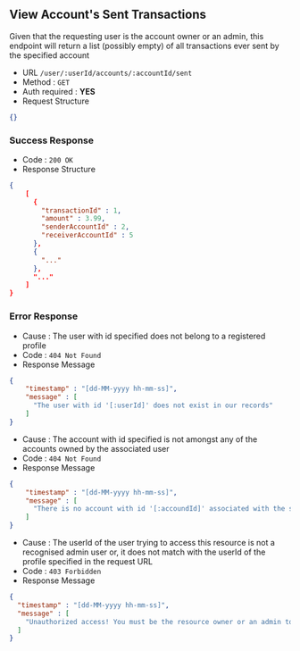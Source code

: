 ## View Account's Sent Transactions

Given that the requesting user is the account owner or an admin, this endpoint will
return a list (possibly empty) of all transactions ever sent by the specified account

* URL `/user/:userId/accounts/:accountId/sent`
* Method : `GET`
* Auth required : **YES**
* Request Structure
```json
{}
```

### Success Response

* Code : `200 OK`
* Response Structure

```json
{
    [
      {
        "transactionId" : 1,
        "amount" : 3.99,
        "senderAccountId" : 2,
        "receiverAccountId" : 5
      },
      {
        "..."
      },
      "..."
    ]
}
```
### Error Response

* Cause : The user with id specified does not belong to a registered profile
* Code : `404 Not Found`
* Response Message
```json
{
    "timestamp" : "[dd-MM-yyyy hh-mm-ss]",
    "message" : [
      "The user with id '[:userId]' does not exist in our records"
    ]
}
```

* Cause : The account with id specified is not amongst any of the accounts owned by the associated user
* Code : `404 Not Found`
* Response Message
```json
{
    "timestamp" : "[dd-MM-yyyy hh-mm-ss]",
    "message" : [
      "There is no account with id '[:accoundId]' associated with the specified user"
    ]
}
```

* Cause : The userId of the user trying to access this resource is not a recognised admin user or, it does not match with the userId of the profile specified in the request URL
* Code : `403 Forbidden`
* Response Message
```json
{
  "timestamp" : "[dd-MM-yyyy hh-mm-ss]",
  "message" : [
    "Unauthorized access! You must be the resource owner or an admin to interact with this resource"
  ]
}
```
